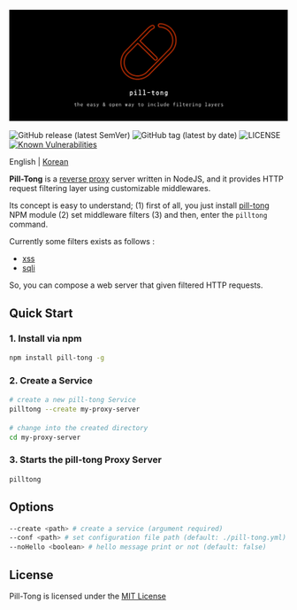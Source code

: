 <p align="center">
  <img src="./doc/thumbnail/thumbnail-black.png" alt="thumbnail">
</p>

![[GitHub release (latest SemVer)](https://github.com/maverick-ksj/pill-tong/releases)](https://img.shields.io/github/v/release/maverick-ksj/pill-tong)
![[GitHub tag (latest by date)](https://github.com/maverick-ksj/pill-tong/tags)](https://img.shields.io/github/v/tag/maverick-ksj/pill-tong)
![[LICENSE](https://github.com/maverick-ksj/pill-tong/blob/master/LICENSE)](https://img.shields.io/github/license/maverick-ksj/pill-tong)
[![Known Vulnerabilities](https://snyk.io/test/github/maverick-ksj/pill-tong/badge.svg)](https://snyk.io/test/github/maverick-ksj/pill-tong)

English | [Korean](./README.KR.md)

**Pill-Tong** is a [reverse proxy](https://en.wikipedia.org/wiki/Reverse_proxy) server written in NodeJS, and it provides HTTP request filtering layer using customizable middlewares.

Its concept is easy to understand; (1) first of all, you just install [pill-tong](https://www.npmjs.com/package/pill-tong) NPM module (2) set middleware filters (3) and then, enter the `pilltong` command.

Currently some filters exists as follows :

* [xss](https://github.com/maverick-ksj/pill-tong-xss-filter)
* [sqli](https://github.com/maverick-ksj/pill-tong-sqli-filter)

So, you can compose a web server that given filtered HTTP requests.

## Quick Start

### 1\. Install via npm

```sh
npm install pill-tong -g
```

### 2\. Create a Service

```sh
# create a new pill-tong Service
pilltong --create my-proxy-server

# change into the created directory
cd my-proxy-server
```

### 3\. Starts the pill-tong Proxy Server

```sh
pilltong
```

## Options

```sh
--create <path> # create a service (argument required)
--conf <path> # set configuration file path (default: ./pill-tong.yml)
--noHello <boolean> # hello message print or not (default: false)
```

## License

Pill-Tong is licensed under the [MIT License](./LICENSE)
